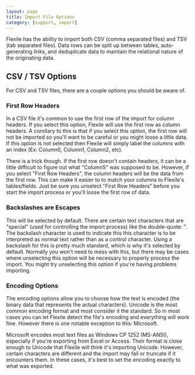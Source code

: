 ```yaml
---
layout: page
title: Import File Options
category: [support, import]
---
```


Flexile has the ability to import both CSV (comma separated files) and TSV (tab separated files).  Data rows can be split up between tables, auto-generating links, and deduplicate data to maintain the relational nature of the originating data. 

## CSV / TSV Options
For CSV and TSV files, there are a couple options you should be aware of.

### First Row Headers
In a CSV file it's common to use the first row of the import for column headers. If you select this option, Flexile will use the first row as column headers. A corollary to this is that if you select this option, the first row will not be imported so you'll want to be careful or you might loose a little data. If this option is not selected then Flexile will simply label the columns with an index (Ex: Column0, Column1, Column2, etc).

There is a trick though. If the first row doesn't contain headers, it can be a little difficult to figure out what "Column5" was supposed to be. However, if you select "First Row Headers", the column headers will be the data from the first row. This can make it easier to to match your columns to Flexile's tables/fields. Just be sure you unselect "First Row Headers" before you start the import process or you'll loose the first row of data.

### Backslashes are Escapes
This will be selected by default. There are certain text characters that are "special" (used for controlling the import process) like the double-quote: ". The backslash character is used to indicate this this character is to be interpreted as normal text rather than as a control character. Using a backslash for this is pretty much standard, which is why it's selected by default. Normally you won't need to mess with this, but there may be cases where unselecting this option will be necessary to properly process the import. You might try unselecting this option if you're having problems importing.

### Encoding Options
The encoding options allow you to choose how the text is encoded (the binary data that represents the actual characters). Unicode is the most common encoding format and most consider it the standard. So in most cases you can let Flexile detect the file's encoding and everything will work fine.  However there is one notable exception to this:  Microsoft.

Microsoft encodes most text files as Windows CP 1252 (MS-ANSI), especially if you're exporting from Excel or Access. Their format is close enough to Unicode that Flexile will think it's importing Unicode.  However, certain characters are different and the import may fail or truncate if it encounters them.  In these cases, it's best to set the encoding exactly to what was exported.